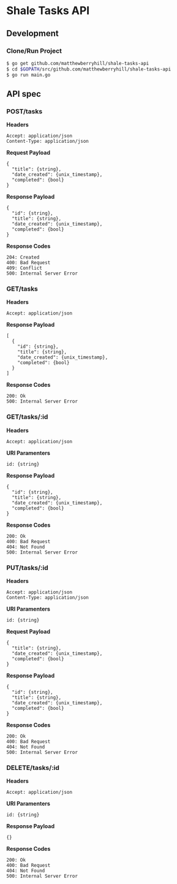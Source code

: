 # Shale Tasks API

## Development

### Clone/Run Project

```bash 
$ go get github.com/matthewberryhill/shale-tasks-api
$ cd $GOPATH/src/github.com/matthewberryhill/shale-tasks-api
$ go run main.go
```

## API spec

### POST/tasks

**Headers**

```text
Accept: application/json
Content-Type: application/json
```

**Request Payload**

```
{
  "title": {string},
  "date_created": {unix_timestamp},
  "completed": {bool}
}
```

**Response Payload**

```
{
  "id": {string},
  "title": {string},
  "date_created": {unix_timestamp},
  "completed": {bool}
}
```

**Response Codes**

```text
204: Created
400: Bad Request
409: Conflict
500: Internal Server Error
```

### GET/tasks

**Headers**

```text
Accept: application/json
```

**Response Payload**

```
[
  {
    "id": {string},
    "title": {string},
    "date_created": {unix_timestamp},
    "completed": {bool}
  }
]
```

**Response Codes**

```text
200: Ok
500: Internal Server Error
```

### GET/tasks/:id

**Headers**

```text
Accept: application/json
```

**URI Paramenters**

```text
id: {string}
```

**Response Payload**

```
{
  "id": {string},
  "title": {string},
  "date_created": {unix_timestamp},
  "completed": {bool}
}
```

**Response Codes**

```text
200: Ok
400: Bad Request
404: Not Found
500: Internal Server Error
```

### PUT/tasks/:id

**Headers**

```text
Accept: application/json
Content-Type: application/json
```

**URI Paramenters**

```text
id: {string}
```

**Request Payload**

```
{
  "title": {string},
  "date_created": {unix_timestamp},
  "completed": {bool}
}
```

**Response Payload**

```
{
  "id": {string},
  "title": {string},
  "date_created": {unix_timestamp},
  "completed": {bool}
}
```

**Response Codes**

```text
200: Ok
400: Bad Request
404: Not Found
500: Internal Server Error
```

### DELETE/tasks/:id

**Headers**

```text
Accept: application/json
```

**URI Paramenters**

```text
id: {string}
```

**Response Payload**

```
{}
```

**Response Codes**

```text
200: Ok
400: Bad Request
404: Not Found
500: Internal Server Error
```
